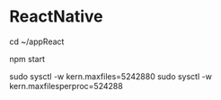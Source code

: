 # ReactNative

cd ~/appReact

npm start

sudo sysctl -w kern.maxfiles=5242880
sudo sysctl -w kern.maxfilesperproc=524288
